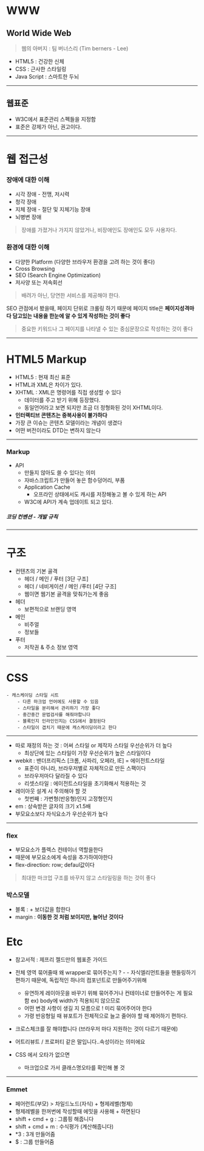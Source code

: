 # WWW
## World Wide Web
> 웹의 아버지 : 팀 버너스리 (Tim berners - Lee)



- HTML5 : 건강한 신체
- CSS : 근사한 스타일링
- Java Script : 스마트한 두뇌

---

## 웹표준

- W3C에서 표준관리 스펙들을 지정함
- 표준은 강제가 아닌, 권고이다.

--- 



# 웹 접근성
### 장애에 대한 이해 

- 시각 장애 - 전맹, 저시력
- 청각 장애
- 지체 장애 - 절단 및 지체기능 장애
- 뇌병변 장애 

> 장애를 가졌거나 가지지 않았거나, 비장애인도 장애인도 모두 사용자다.

### 환경에 대한 이해

- 다양한 Platform (다양한 브라우저 환경을 고려 하는 것이 좋다)
- Cross Browsing
- SEO (Search Engine Optimization)
- 저사양 또는 저속회선

> 배려가 아닌, 당연한 서비스를 제공해야 한다.

SEO 관점에서 봤을때, 페이지 단위로 크롤링 하기 때문에 페이지 title은 **페이지성격마다 담고있는 내용을 한눈에 알 수 있게 작성하는 것이 좋다**<br>


> 중요한 키워드나 그 페이지를 나타낼 수 있는 중심문장으로 작성하는 것이 좋다 


---

# HTML5 Markup

- HTML5 : 현재 최신 표준
- HTML과 XML은 차이가 있다. 
- XHTML : XML은 명령어를 직접 생성할 수 있다<br>
    - 데이터를 주고 받기 위해 등장했다.
    - 동일언어라고 보면 되지만 조금 더 정형화된 것이 XHTML이다.
- **인터랙티브 콘텐츠는 중복사용이 불가하다**
- 가장 큰 이슈는 콘텐츠 모델이라는 개념이 생겼다
- 어떤 버전이라도 DTD는 변하지 않는다

---


### Markup

- API
    - 만들지 않아도 쓸 수 있다는 의미
    - 자바스크립트가 만들어 놓은 함수덩어리, 부품
    - Application Cache
        - 오프라인 상태에서도 캐시를 저장해놓고 볼 수 있게 하는 API
    - W3C에 API가 계속 업데이트 되고 있다. 


#####  코딩 컨벤션 - 개발 규칙



---


# 구조


- 컨텐츠의 기본 골격
    - 헤더 / 메인 / 푸터 [3단 구조]
    - 헤더 / 네비게이션 / 메인 /푸터 [4단 구조]
    - 웹이면 웹기본 골격을 맞춰가는게 좋음
- 헤더
    - 보편적으로 브랜딩 영역
- 메인
    - 비주얼
    - 정보들
- 푸터
    - 저작권 & 주소 정보 영역

---



# CSS

    - 캐스케이딩 스타일 시트
        - 다른 마크업 언어에도 사용할 수 있음
        - 스타일을 분리해서 관리하기 가장 좋다
        - 중간중간 문법검사를 해줘야합니다
        - 블록인지 인라인인지는 CSS에서 결정된다
        - 스타일이 겹치기 때문에 캐스케이딩이라고 한다

---


- 따로 재정의 하는 것 : 어써 스타일 or 제작자 스타일 우선순위가 더 높다
    - 최상단에 있는 스타일이 가장 우선순위가 높은 스타일이다
- webkit : 밴더프리픽스 [크롬, 사파리, 오페라, IE] = 에이전트스타일
    - 표준이 아니라, 브라우저별로 자체적으로 만든 스팩이다
    - 브라우저마다 달라질 수 있다
    - 리셋스타일 : 에이전트스타일을 초기화해서 적용하는 것
- 레이아웃 설계 시 주의해야 할 것
    - 첫번째 : 가변형(반응형)인지 고정형인지
- em : 상속받은 글자의 크기 x1.5배
- 부모요소보다 자식요소가 우선순위가 높다 

---

### flex

- 부모요소가 플렉스 컨테이너 역할을한다
- 때문에 부모요소에게 속성을 추가하여야한다
- flex-direction: row; defaul값이다 


<!-- 디자인 때문에 마크업 구조를 바꾸는 순간, 발전이 없어집니다 -->
> 최대한 마크업 구조를 바꾸지 않고 스타일링을 하는 것이 좋다


### 박스모델

- 블록 : + 보더값을 합한다
- margin : **이동한 것 처럼 보이지만, 늘어난 것이다**


# Etc

- 참고서적 : 제프리 젤드만의 웹표준 가이드
- 전체 영역 묶어줄때 왜 wrapper로 묶어주는지 ?  -           - 자식엘리먼트들을 핸들링하기 편하기 때문에, 독립적인         하나의 컴포넌트로 만들어주기위해
    - 유연하게 레이아웃을 바꾸기 위해 묶어주거나 컨테이너로 만들어주는 게 필요함 ex) body에 width가 적용되지 않으므로
    - 어떤 변경 사항이 생길 지 모름으로 ! 미리 묶어주어야 한다
    - 가령 반응형일 때 뷰포트가 전체적으로 늘고 줄어야 할 때 제어하기 편하다.

- 크로스체크를 잘 해야합니다 (브라우저 마다 지원하는 것이 다르기 때문에)
- 어트리뷰트 / 프로퍼티 같은 말입니다..속성이라는 의미에요
- CSS 에서 오타가 없으면
    - 마크업으로 가서 클래스명오타를 확인해 볼 것

---


### Emmet

- 페어런트(부모) > 차일드노드(자식) + 형제레벨(형제)
- 형제레벨을 한꺼번에 작성할때 에밋을 사용해 + 하면된다
- shift + cmd + g : 그룹핑 해줍니다
- shift + cmd + m : 수식평가 (계산해줍니다)
- *3 : 3개 만들어줌
- $ : 그룹 만들어줌